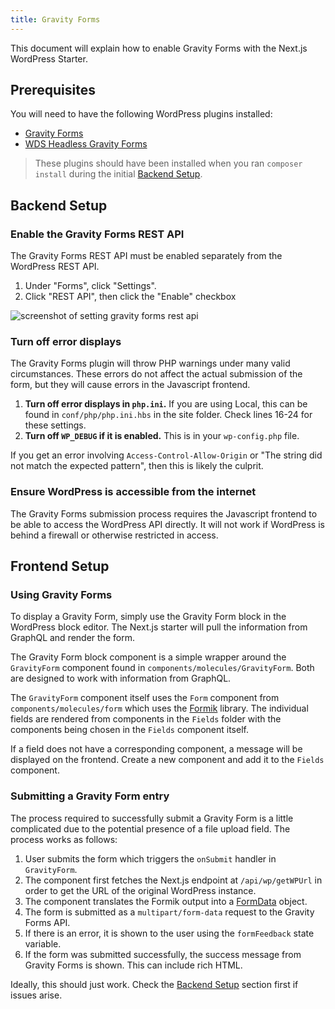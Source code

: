 ```yaml
---
title: Gravity Forms
---
```


This document will explain how to enable Gravity Forms with the Next.js WordPress Starter.

## Prerequisites

You will need to have the following WordPress plugins installed:

- [Gravity Forms](https://www.gravityforms.com/)
- [WDS Headless Gravity Forms](https://packagist.org/packages/webdevstudios/wds-headless-gravityforms)

> These plugins should have been installed when you ran `composer install` during the initial [Backend Setup](/docs/backend#step-2-install-theme-and-plugins).

## Backend Setup

### Enable the Gravity Forms REST API

The Gravity Forms REST API must be enabled separately from the WordPress REST API.

1. Under "Forms", click "Settings".
2. Click "REST API", then click the "Enable" checkbox

![screenshot of setting gravity forms rest api](/img/screenshot-setup-gravity-forms.png)

### Turn off error displays

The Gravity Forms plugin will throw PHP warnings under many valid circumstances. These errors do not affect the actual submission of the form, but they will cause errors in the Javascript frontend.

1. **Turn off error displays in `php.ini`.** If you are using Local, this can be found in `conf/php/php.ini.hbs` in the site folder. Check lines 16-24 for these settings.
2. **Turn off `WP_DEBUG` if it is enabled.** This is in your `wp-config.php` file.

If you get an error involving `Access-Control-Allow-Origin` or "The string did not match the expected pattern", then this is likely the culprit.

### Ensure WordPress is accessible from the internet

The Gravity Forms submission process requires the Javascript frontend to be able to access the WordPress API directly. It will not work if WordPress is behind a firewall or otherwise restricted in access.

## Frontend Setup

### Using Gravity Forms

To display a Gravity Form, simply use the Gravity Form block in the WordPress block editor. The Next.js starter will pull the information from GraphQL and render the form.

The Gravity Form block component is a simple wrapper around the `GravityForm` component found in `components/molecules/GravityForm`. Both are designed to work with information from GraphQL.

The `GravityForm` component itself uses the `Form` component from `components/molecules/form` which uses the [Formik] library. The individual fields are rendered from components in the `Fields` folder with the components being chosen in the `Fields` component itself.

[formik]: https://formik.org/docs/overview

If a field does not have a corresponding component, a message will be displayed on the frontend. Create a new component and add it to the `Fields` component.

### Submitting a Gravity Form entry

The process required to successfully submit a Gravity Form is a little complicated due to the potential presence of a file upload field. The process works as follows:

1. User submits the form which triggers the `onSubmit` handler in `GravityForm`.
2. The component first fetches the Next.js endpoint at `/api/wp/getWPUrl` in order to get the URL of the original WordPress instance.
3. The component translates the Formik output into a [FormData] object.
4. The form is submitted as a `multipart/form-data` request to the Gravity Forms API.
5. If there is an error, it is shown to the user using the `formFeedback` state variable.
6. If the form was submitted successfully, the success message from Gravity Forms is shown. This can include rich HTML.

[formdata]: https://developer.mozilla.org/en-US/docs/Web/API/FormData

Ideally, this should just work. Check the [Backend Setup](/docs/backend) section first
if issues arise.
